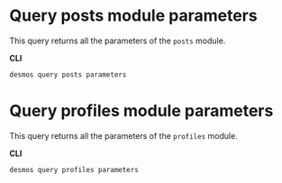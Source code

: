 # Query posts module parameters
This query returns all the parameters of the `posts` module.

**CLI**
 ```bash
desmos query posts parameters
```

# Query profiles module parameters
This query returns all the parameters of the `profiles` module.

**CLI**
 ```bash
desmos query profiles parameters
```  

